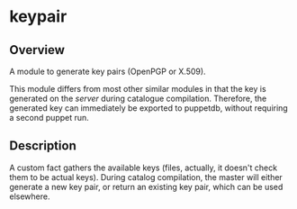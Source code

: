# keypair

## Overview

A module to generate key pairs (OpenPGP or X.509).

This module differs from most other similar modules in that the key is generated
on the *server* during catalogue compilation. Therefore, the generated key can
immediately be exported to puppetdb, without requiring a second puppet run.

## Description

A custom fact gathers the available keys (files, actually, it doesn't check
them to be actual keys). During catalog compilation, the master will either
generate a new key pair, or return an existing key pair, which can be used
elsewhere.
